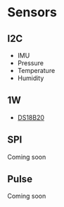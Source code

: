 # Sensors


## I2C

* IMU
* Pressure
* Temperature
* Humidity

## 1W

* [DS18B20](DS18B20.md)

## SPI

Coming soon

## Pulse

Coming soon
